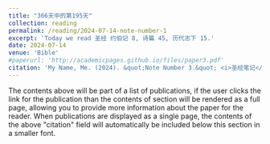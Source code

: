 ```yaml
---
title: "366天中的第195天"
collection: reading
permalink: /reading/2024-07-14-note-number-1
excerpt: 'Today we read 圣经 约伯记 8, 诗篇 45, 历代志下 15.'
date: 2024-07-14
venue: 'Bible'
#paperurl: 'http://academicpages.github.io/files/paper3.pdf'
citation: 'My Name, Me. (2024). &quot;Note Number 3.&quot; <i>圣经笔记</i>. 1(3).'
---
```


The contents above will be part of a list of publications, if the user clicks the link for the publication than the contents of section will be rendered as a full page, allowing you to provide more information about the paper for the reader. When publications are displayed as a single page, the contents of the above "citation" field will automatically be included below this section in a smaller font.
